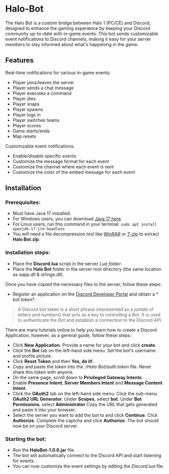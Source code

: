 # Halo-Bot

The Halo Bot is a custom bridge between Halo 1 (PC/CE) and Discord, designed to enhance the gaming experience by keeping
your Discord community up-to-date with in-game events. This bot sends customizable event notifications to Discord
channels, making it easy for your server members to stay informed about what's happening in the game.

## Features

Real-time notifications for various in-game events:

- Player joins/leaves the server
- Player sends a chat message
- Player executes a command
- Player dies
- Player snaps
- Player spawns
- Player logs in
- Player switches teams
- Player scores
- Game starts/ends
- Map resets

Customizable event notifications:

- Enable/disable specific events
- Customize the message format for each event
- Customize the channel where each event is sent
- Customize the color of the embed message for each event

## Installation

### Prerequisites:

- Must have Java 17 installed.
- For Windows users, you can download [Java 17 here](https://www.oracle.com/java/technologies/downloads/#jdk17-windows).
- For Linux users, run this command in your terminal: `sudo apt install openjdk-17-jre-headless`
- You will need a file decompression tool like [WinRAR](https://www.win-rar.com/start.html?&L=0)
  or [7-zip](https://www.7-zip.org/download.html) to extract **Halo Bot.zip**.

### Installation steps:

- Place the **Discord.lua** script in the server *Lua folder*.
- Place the **Halo Bot** folder in the server root directory (the same location as *sapp.dll* & *strings.dll*).

Once you have copied the necessary files to the server, follow these steps:

- Register an application on the [Discord Developer Portal](https://discord.com/developers/applications) and obtain a *
  *bot token**.

> A Discord bot token is a short phrase (represented as a jumble of letters and numbers) that acts as a key to
> controlling a Bot. It is used to authenticate the Bot and establish a connection to the Discord API.

There are many tutorials online to help you learn how to create a Discord Application, however, as a general guide,
follow these steps:

- Click **New Application**.
  Provide a name for your bot and click **create**.
- Click the **Bot** tab on the left-hand side menu.
  Set the bot's username and profile picture.
- Click **Reset Token** and then **Yes, do it!**.
- Copy and paste the token into the *./Halo Bot/auth.token* file. Never share this token with anyone.
- On the same page, scroll down to **Privileged Gateway Intents**.
- Enable **Presence Intent**, **Server Members Intent** and **Message Content Intent**.
- Click the **OAuth2** tab on the left-hand side menu.
  Click the sub-menu **OAuth2 URL Generator**.
  Under **Scopes**, select **bot**.
  Under **Bot Permissions**, select **Administrator**
  Copy the URL that gets generated and paste it into your browser.
- Select the server you want to add the bot to and click **Continue**.
  Click **Authorize**.
  Complete the captcha and click **Authorize**.
  The bot should now be on your Discord server.

### Starting the bot:

- Run the **HaloBot-1.0.0.jar** file.
- The bot will automatically connect to the Discord API and start listening for events.
- You can now customize the event settings by editing the *Discord.lua* file.